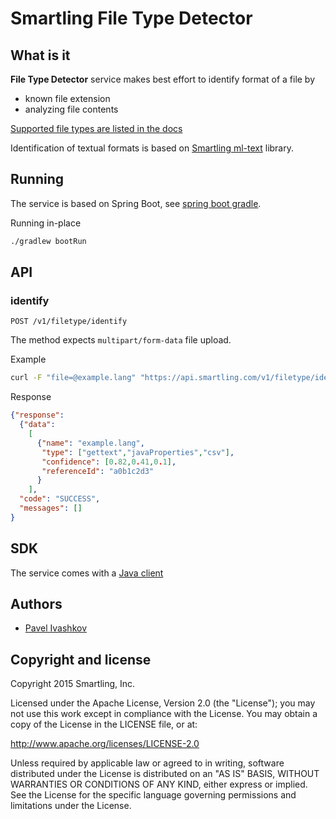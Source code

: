 
Smartling File Type Detector
============================


What is it
----------

**File Type Detector** service makes best effort to identify format of a file by

- known file extension
- analyzing file contents

[Supported file types are listed in the docs](http://docs.smartling.com/pages/supported-file-types/)

Identification of textual formats is based on [Smartling ml-text](https://github.com/Smartling/ml-text) library. 


Running
-------

The service is based on Spring Boot, see [spring boot gradle](http://docs.spring.io/spring-boot/docs/current/reference/html/build-tool-plugins-gradle-plugin.html).

Running in-place

```bash
./gradlew bootRun
```


API
---

### identify

`POST /v1/filetype/identify`

The method expects `multipart/form-data` file upload.

Example

```bash
curl -F "file=@example.lang" "https://api.smartling.com/v1/filetype/identify"
```

Response

```json
{"response":
  {"data":
    [
      {"name": "example.lang",
       "type": ["gettext","javaProperties","csv"],
       "confidence": [0.82,0.41,0.1],
       "referenceId": "a0b1c2d3"
      }
    ],
  "code": "SUCCESS",
  "messages": []
}
```


SDK
---

The service comes with a [Java client](client)


Authors
-------

* [Pavel Ivashkov](https://github.com/paiv)


Copyright and license
---------------------

Copyright 2015 Smartling, Inc.

Licensed under the Apache License, Version 2.0 (the "License");
you may not use this work except in compliance with the License.
You may obtain a copy of the License in the LICENSE file, or at:

   http://www.apache.org/licenses/LICENSE-2.0

Unless required by applicable law or agreed to in writing, software
distributed under the License is distributed on an "AS IS" BASIS,
WITHOUT WARRANTIES OR CONDITIONS OF ANY KIND, either express or implied.
See the License for the specific language governing permissions and
limitations under the License.
